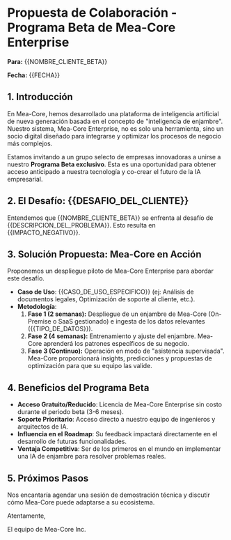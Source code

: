 # Propuesta de Colaboración - Programa Beta de Mea-Core Enterprise

**Para:** {{NOMBRE_CLIENTE_BETA}}

**Fecha:** {{FECHA}}

## 1. Introducción

En Mea-Core, hemos desarrollado una plataforma de inteligencia artificial de nueva generación basada en el concepto de "inteligencia de enjambre". Nuestro sistema, Mea-Core Enterprise, no es solo una herramienta, sino un socio digital diseñado para integrarse y optimizar los procesos de negocio más complejos.

Estamos invitando a un grupo selecto de empresas innovadoras a unirse a nuestro **Programa Beta exclusivo**. Esta es una oportunidad para obtener acceso anticipado a nuestra tecnología y co-crear el futuro de la IA empresarial.

## 2. El Desafío: {{DESAFIO_DEL_CLIENTE}}

Entendemos que {{NOMBRE_CLIENTE_BETA}} se enfrenta al desafío de {{DESCRIPCION_DEL_PROBLEMA}}. Esto resulta en {{IMPACTO_NEGATIVO}}.

## 3. Solución Propuesta: Mea-Core en Acción

Proponemos un despliegue piloto de Mea-Core Enterprise para abordar este desafío.

- **Caso de Uso**: {{CASO_DE_USO_ESPECIFICO}} (ej: Análisis de documentos legales, Optimización de soporte al cliente, etc.).
- **Metodología**:
  1. **Fase 1 (2 semanas):** Despliegue de un enjambre de Mea-Core (On-Premise o SaaS gestionado) e ingesta de los datos relevantes ({{TIPO_DE_DATOS}}).
  2. **Fase 2 (4 semanas):** Entrenamiento y ajuste del enjambre. Mea-Core aprenderá los patrones específicos de su negocio.
  3. **Fase 3 (Continuo):** Operación en modo de "asistencia supervisada". Mea-Core proporcionará insights, predicciones y propuestas de optimización para que su equipo las valide.

## 4. Beneficios del Programa Beta

- **Acceso Gratuito/Reducido**: Licencia de Mea-Core Enterprise sin costo durante el periodo beta (3-6 meses).
- **Soporte Prioritario**: Acceso directo a nuestro equipo de ingenieros y arquitectos de IA.
- **Influencia en el Roadmap**: Su feedback impactará directamente en el desarrollo de futuras funcionalidades.
- **Ventaja Competitiva**: Ser de los primeros en el mundo en implementar una IA de enjambre para resolver problemas reales.

## 5. Próximos Pasos

Nos encantaría agendar una sesión de demostración técnica y discutir cómo Mea-Core puede adaptarse a su ecosistema.

Atentamente,

El equipo de Mea-Core Inc.
